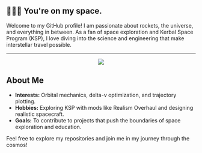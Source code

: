## 🧑🏼‍🚀 You're on my space.

Welcome to my GitHub profile! I am passionate about rockets, the universe, and everything in between. As a fan of space exploration and Kerbal Space Program (KSP), I love diving into the science and engineering that make interstellar travel possible.


---
<p align="center">
   <img src="https://leetcard.jacoblin.cool/Merlin_Boosterss?theme=dark&font=Kadwa">
</p>


## About Me

- **Interests:** Orbital mechanics, delta-v optimization, and trajectory plotting.
- **Hobbies:** Exploring KSP with mods like Realism Overhaul and designing realistic spacecraft.
- **Goals:** To contribute to projects that push the boundaries of space exploration and education.

Feel free to explore my repositories and join me in my journey through the cosmos!


